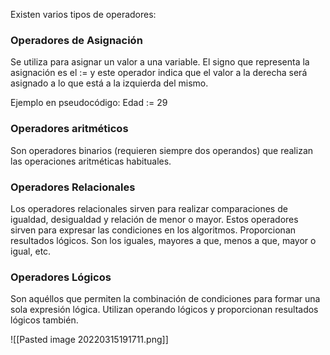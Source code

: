 
Existen varios tipos de operadores:

### Operadores de Asignación
Se utiliza para asignar un valor a una variable. El signo que representa la asignación es el := y este operador indica que el valor a la derecha será asignado a lo que está a la izquierda del mismo.

Ejemplo en pseudocódigo:
Edad := 29

### Operadores aritméticos 
Son operadores binarios (requieren siempre dos operandos) que realizan las operaciones aritméticas habituales. 

### Operadores Relacionales
Los operadores relacionales sirven para realizar comparaciones de igualdad, desigualdad y relación de menor o mayor. Estos operadores sirven para expresar las condiciones en los algoritmos. Proporcionan resultados lógicos. Son los iguales, mayores a que, menos a que, mayor o igual, etc.


### Operadores Lógicos 
Son aquéllos que permiten la combinación de condiciones para formar una sola expresión lógica. Utilizan operando lógicos y proporcionan resultados lógicos también. 

![[Pasted image 20220315191711.png]]